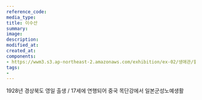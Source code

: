 ```yaml
---
reference_code:
media_type:
title: 이수산
summary: 
image:
description:
modified_at:
created_at:
components:
- https://wwm3.s3.ap-northeast-2.amazonaws.com/exhibition/ex-02/생애관/할머니들/이수산.JPG
tags:
-
---
```

1928년 경상북도 영일 출생 / 17세에 연행되어 중국 목단강에서 일본군성노예생활
